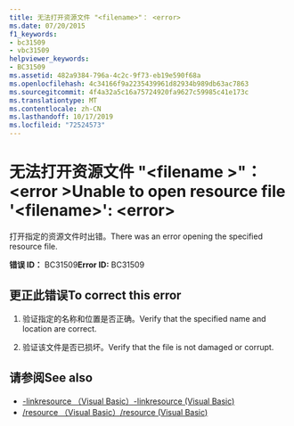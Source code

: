 ```yaml
---
title: 无法打开资源文件 "<filename>"： <error>
ms.date: 07/20/2015
f1_keywords:
- bc31509
- vbc31509
helpviewer_keywords:
- BC31509
ms.assetid: 482a9384-796a-4c2c-9f73-eb19e590f68a
ms.openlocfilehash: 4c34166f9a2235439961d82934b989db63ac7863
ms.sourcegitcommit: 4f4a32a5c16a75724920fa9627c59985c41e173c
ms.translationtype: MT
ms.contentlocale: zh-CN
ms.lasthandoff: 10/17/2019
ms.locfileid: "72524573"
---
```

# <a name="unable-to-open-resource-file-filename-error"></a><span data-ttu-id="a9aa6-102">无法打开资源文件 "\<filename >"： \<error ></span><span class="sxs-lookup"><span data-stu-id="a9aa6-102">Unable to open resource file '\<filename>': \<error></span></span>
<span data-ttu-id="a9aa6-103">打开指定的资源文件时出错。</span><span class="sxs-lookup"><span data-stu-id="a9aa6-103">There was an error opening the specified resource file.</span></span>  
  
 <span data-ttu-id="a9aa6-104">**错误 ID：** BC31509</span><span class="sxs-lookup"><span data-stu-id="a9aa6-104">**Error ID:** BC31509</span></span>  
  
## <a name="to-correct-this-error"></a><span data-ttu-id="a9aa6-105">更正此错误</span><span class="sxs-lookup"><span data-stu-id="a9aa6-105">To correct this error</span></span>  
  
1. <span data-ttu-id="a9aa6-106">验证指定的名称和位置是否正确。</span><span class="sxs-lookup"><span data-stu-id="a9aa6-106">Verify that the specified name and location are correct.</span></span>  
  
2. <span data-ttu-id="a9aa6-107">验证该文件是否已损坏。</span><span class="sxs-lookup"><span data-stu-id="a9aa6-107">Verify that the file is not damaged or corrupt.</span></span>  
  
## <a name="see-also"></a><span data-ttu-id="a9aa6-108">请参阅</span><span class="sxs-lookup"><span data-stu-id="a9aa6-108">See also</span></span>

- [<span data-ttu-id="a9aa6-109">-linkresource （Visual Basic）</span><span class="sxs-lookup"><span data-stu-id="a9aa6-109">-linkresource (Visual Basic)</span></span>](../../visual-basic/reference/command-line-compiler/linkresource.md)
- [<span data-ttu-id="a9aa6-110">/resource （Visual Basic）</span><span class="sxs-lookup"><span data-stu-id="a9aa6-110">/resource (Visual Basic)</span></span>](../../visual-basic/reference/command-line-compiler/resource.md)
